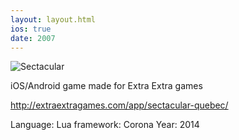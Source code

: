 ```yaml
---
layout: layout.html
ios: true
date: 2007
---
```


![Sectacular](/assets/images/games/sectacular-big.png)

iOS/Android game made for Extra Extra games

http://extraextragames.com/app/sectacular-quebec/

Language: Lua
framework: Corona
Year: 2014
